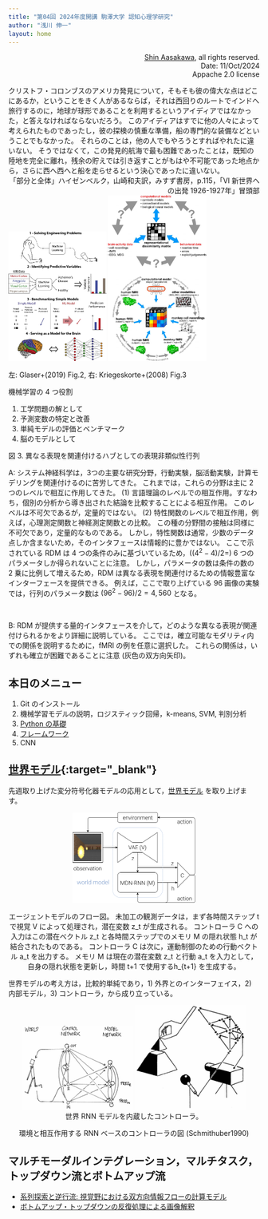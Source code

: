 ```yaml
---
title: "第04回 2024年度開講 駒澤大学 認知心理学研究"
author: "浅川 伸一"
layout: home
---
```


<div align="right">
<a href='mailto:educ0233@komazawa-u.ac.jp'>Shin Aasakawa</a>, all rights reserved.<br>
Date: 11/Oct/2024<br/>
Appache 2.0 license<br/>
</div>

$$
\newcommand{\of}[1]{\left(#1\right)}
\newcommand{\Of}[1]{\left[#1\right]}
\newcommand{\KL}[2]{\operatorname{KL}\left(\left.{#1}\right\|{#2}\right)}
\newcommand{\given}[1]{\left|{#1}\right.}
$$

<link href="/assets/css/asamarkdown.css" rel="stylesheet">

<div class="memo">
クリストフ・コロンブスのアメリカ発見について，そもそも彼の偉大な点はどこにあるか，ということをきく人があるならば，それは西回りのルートでインドへ旅行するのに，地球が球形であることを利用するというアイディアではなかった，と答えなければならないだろう。
このアイディアはすでに他の人々によって考えられたものであったし，彼の探検の慎重な準備，船の専門的な装備などということでもなかった。
それらのことは，他の人でもやろうとすればやれたに違いない。
そうではなくて，この発見的航海で最も困難であったことは，既知の陸地を完全に離れ，残余の貯えでは引き返すことがもはや不可能であった地点から，さらに西へ西へと船を走らせるという決心であったに違いない。<br>
<div style="text-align:right">「部分と全体」ハイゼンベルク，山崎和夫訳，みすず書房，p.115，「VI 新世界への出発 1926-1927年」冒頭部</div>
</div>


<div class="figcenter">
<img src="/assets/2019Glaser_fig2.jpg" width="39%">
<img src="/2024assets/2008Kriegeskorte_fig3.jpg" width="39%">
<div class="memo">

左: Glaser+(2019) Fig.2, 右: Kriegeskorte+(2008) Fig.3

機械学習の 4 つ役割
1. 工学問題の解として
2. 予測変数の特定と改善
3. 単純モデルの評価とベンチマーク
4. 脳のモデルとして<br/>


図 3. 異なる表現を関連付けるハブとしての表現非類似性行列<!-- FIGURE 3. The representational dissimilarity matrix as a hub that relates different representations. --><br/>

A: システム神経科学は，3つの主要な研究分野，行動実験，脳活動実験，計算モデリングを関連付けるのに苦労してきた。
これまでは，これらの分野は主に 2 つのレベルで相互に作用してきた。
(1) 言語理論のレベルでの相互作用。すなわち，個別の分析から導き出された結論を比較することによる相互作用。
このレベルは不可欠であるが，定量的ではない。
(2) 特性関数のレベルで相互作用，例えば，心理測定関数と神経測定関数との比較。
この種の分野間の接触は同様に不可欠であり，定量的なものである。
しかし，特性関数は通常，少数のデータ点しか含まないため，そのインタフェースは情報的に豊かではない。
ここで示されている RDM は 4 つの条件のみに基づいているため，($(4^2-4)/2=$) 6 つのパラメータしか得られないことに注意。
しかし，パラメータの数は条件の数の 2 乗に比例して増えるため，RDM は異なる表現を関連付けるための情報豊富なインターフェースを提供できる。
例えば，ここで取り上げている 96 画像の実験では，行列のパラメータ数は $(96^{2}−96)/2=4,560$ となる。
<!-- **A**: Systems neuroscience has struggled to relate its three major branches of research: behavioral experimentation, brain-activity experimentation, and computational modeling.
So far these branches have interacted largely on two levels:
(1) They have interacted on the level of verbal theory, i.e., by comparing conclusions drawn from separate analyses.
This level is essential, but it is not quantitative.
(2) They have interacted at the level characteristic functions, e.g., by comparing psychometric and neurometric functions.
This form of bringing the branches in touch is equally essential and can be quantitative.
However, characteristic functions typically contain only a small number of data points, so the interface is not informationally rich. Note that the RDM shown is based on only four conditions, yielding only (42−4)/2=6 parameters.
However, since the number of parameters grows as the square of the number of conditions, the RDM can provide an informationally rich interface for relating different representations.
Consider for example the 96-image experiment we discuss, where the matrix has (962−96)/2=4,560 parameters. --><br/>

B: RDM が提供する量的インタフェースを介して，どのような異なる表現が関連付けられるかをより詳細に説明している。
ここでは，確立可能なモダリティ内での関係を説明するために，fMRI の例を任意に選択した。
これらの関係は，いずれも確立が困難であることに注意 (灰色の双方向矢印)。
<!-- **B**: This panel illustrates in greater detail what different representations can be related via the quantitative interface provided by the RDM.
We arbitrarily chose the example of fMRI to illustrate the within-modality relationships that can be established.
Note that all these relationships are difficult to establish otherwise (gray double arrows). -->
</div></div>

## 本日のメニュー

1. Git のインストール
2. 機械学習モデルの説明，ロジスティック回帰，k-means, SVM, 判別分析
3. [Python の基礎](python_numpy_intro_ja)
4. [フレームワーク](/eco/)
5. CNN


## [世界モデル](https://worldmodels.github.io/){:target="_blank"}

先週取り上げた変分符号化器モデルの応用として，[世界モデル](https://arxiv.org/abs/1803.10122) を取り上げます。

<div style="text-align: center;">
<img src="/2023assets/2018Ha_Schmithuber_world_model_schematic.svg" style="width:49%">
<div class="figcaption">

エージェントモデルのフロー図。
未加工の観測データは，まず各時間ステップ t で視覚 V によって処理され，潜在変数 z_t が生成される。
コントローラ C への入力はこの潜在ベクトル z_t と各時間ステップでのメモリ M の隠れ状態 h_t が結合されたものである。
コントローラ C は次に，運動制御のための行動ベクトル a_t を出力する。
メモリ M は現在の潜在変数 z_t と行動 a_t を入力として，自身の隠れ状態を更新し，時間 t+1 で使用するh_{t+1} を生成する。
</div></div>


世界モデルの考え方は，比較的単純であり，1) 外界とのインターフェイス，2) 内部モデル，3) コントローラ，から成り立っている。

<div style="text-align: center;">
<img src="/2023assets/world_models_1990.jpeg" style="width:44%;"/>
<img src="/2023assets/world_models_1990_feedback.jpeg" style="width:44%;"/>
<!-- <img src="/2023assets/world_models_1990.jpeg" style="display: block; margin: auto; width: 44%;"/>
<img src="/2023assets/world_models_1990_feedback.jpeg" style="display: block; margin: auto; width: 44%;"/> -->
</div>
<div style="text-align: center;">
世界 RNN モデルを内蔵したコントローラ。

環境と相互作用する RNN ベースのコントローラの図 (Schmithuber1990)
<!-- A controller with internal RNN model of the world.
Ancient drawing (1990) of a RNN-based controller interacting with an environment. [20] -->
</div>

## マルチモーダルインテグレーション，マルチタスク，トップダウン流とボトムアップ流

* [系列探索と逆行流: 視覚野における双方向情報フローの計算モデル](/2023cogpsy/2021Ullman_bu_td_ja.pdf)
* [ボトムアップ・トップダウンの反復処理による画像解釈](/2023cogpsy/1995Ullman_bidirectional_cortex_ja.pdf)
